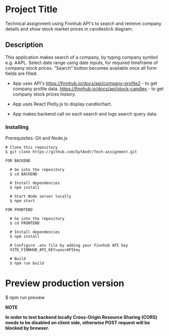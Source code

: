 # Project Title

Technical assignment using Finnhub API's to search and retreive company details and show stock market prices in candlestick diagram.

## Description

This application makes search of a company, by typing company symbol e.g. AAPL.
Select date range using date inputs, for required timeframe of company stock prices.
"Search" button becomes available once all form fields are filled.

- App uses API's
  https://finnhub.io/docs/api/company-profile2 - to get company profile data.
  https://finnhub.io/docs/api/stock-candles - to get company stock prices history.

- App uses React Plotly.js to display candlechart.

- App makes backend call on each search and logs search query data.

### Installing

Prerequisites: Git and Node.js

```
# Clone this repository
$ git clone https://github.com/GytAndr/Tech-assignment.git

FOR BACKEND

  # Go into the repository
  $ cd BACKEND

  # Install dependencies
  $ npm install

  # Start Node server locally
  $ npm start

FOR FRONTEND

  # Go into the repository
  $ cd FRONTEND

  # Install dependencies
  $ npm install

  # Configure .env file by adding your Finnhub API key
  VITE_FINNHUB_API_KEY=yourAPIkey

  # Build
  $ npm run build

```

# Preview production version

$ npm run preview

**NOTE**

**In order to test backend locally Cross-Origin Resource Sharing (CORS) needs to be disabled on client side, otherwise POST request will be blocked by browser.**
